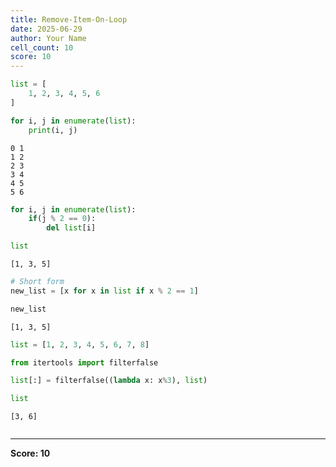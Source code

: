 ```yaml
---
title: Remove-Item-On-Loop
date: 2025-06-29
author: Your Name
cell_count: 10
score: 10
---
```


```python
list = [
    1, 2, 3, 4, 5, 6
]
```


```python
for i, j in enumerate(list):
    print(i, j)
```

    0 1
    1 2
    2 3
    3 4
    4 5
    5 6
    


```python
for i, j in enumerate(list):
    if(j % 2 == 0):
        del list[i]
```


```python
list
```




    [1, 3, 5]




```python
# Short form
new_list = [x for x in list if x % 2 == 1]
```


```python
new_list
```




    [1, 3, 5]




```python
list = [1, 2, 3, 4, 5, 6, 7, 8]
```


```python
from itertools import filterfalse

list[:] = filterfalse((lambda x: x%3), list)
```


```python
list
```




    [3, 6]




```python

```


---
**Score: 10**